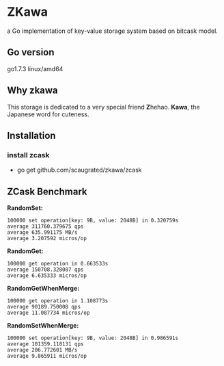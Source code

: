 # ZKawa
a Go implementation of key-value storage system based on bitcask model.

## Go version
go1.7.3 linux/amd64

## Why zkawa
This storage is dedicated to a very special friend **Z**hehao. **Kawa**, the Japanese word for cuteness.

## Installation
### install zcask
* go get github.com/scaugrated/zkawa/zcask

## ZCask Benchmark
**RandomSet:**

```
100000 set operation[key: 9B, value: 2048B] in 0.320759s
average 311760.379675 qps
average 635.991175 MB/s
average 3.207592 micros/op
```

**RandomGet:**

```
100000 get operation in 0.663533s
average 150708.328087 qps
average 6.635333 micros/op
```


**RandomGetWhenMerge:**

```
100000 get operation in 1.108773s
average 90189.750008 qps
average 11.087734 micros/op
```


**RandomSetWhenMerge:**

```
100000 set operation[key: 9B, value: 2048B] in 0.986591s
average 101359.118131 qps
average 206.772601 MB/s
average 9.865911 micros/op
```
